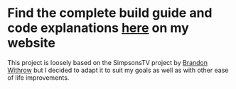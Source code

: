 

# Find the complete build guide and code explanations [here](https://wallnutts.github.io/RetroTubeTV/) on my website

This project is loosely based on the SimpsonsTV project by [Brandon Withrow](https://withrow.io/simpsons-tv-build-guide-waveshare#installing-os) but I decided to adapt it to suit my goals as well as with other ease of life improvements.

